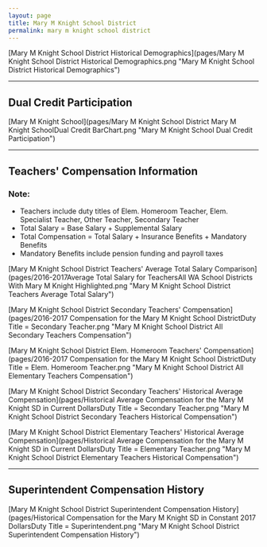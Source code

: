 ```yaml
---
layout: page
title: Mary M Knight School District
permalink: mary m knight school district
---
```



[Mary M Knight School District Historical Demographics](pages/Mary M Knight School District Historical Demographics.png "Mary M Knight School District Historical Demographics")

___

## Dual Credit Participation

[Mary M Knight School](pages/Mary M Knight School District Mary M Knight SchoolDual Credit BarChart.png "Mary M Knight School Dual Credit Participation")


___

## Teachers' Compensation Information
### Note:
- Teachers include duty titles of Elem. Homeroom Teacher, Elem. Specialist Teacher, Other Teacher, Secondary Teacher
- Total Salary = Base Salary + Supplemental Salary
- Total Compensation = Total Salary + Insurance Benefits + Mandatory Benefits
- Mandatory Benefits include pension funding and payroll taxes

[Mary M Knight School District Teachers' Average Total Salary Comparison](pages/2016-2017Average Total Salary for TeachersAll WA School Districts With Mary M Knight Highlighted.png "Mary M Knight School District Teachers Average Total Salary")

[Mary M Knight School District Secondary Teachers' Compensation](pages/2016-2017 Compensation for the Mary M Knight School DistrictDuty Title = Secondary Teacher.png "Mary M Knight School District All Secondary Teachers Compensation")

[Mary M Knight School District Elem. Homeroom Teachers' Compensation](pages/2016-2017 Compensation for the Mary M Knight School DistrictDuty Title = Elem. Homeroom Teacher.png "Mary M Knight School District All Elementary Teachers Compensation")

[Mary M Knight School District Secondary Teachers' Historical Average Compensation](pages/Historical Average Compensation for the Mary M Knight SD in Current DollarsDuty Title = Secondary Teacher.png "Mary M Knight School District Secondary Teachers Historical Compensation")

[Mary M Knight School District Elementary Teachers' Historical Average Compensation](pages/Historical Average Compensation for the Mary M Knight SD in Current DollarsDuty Title = Elementary Teacher.png "Mary M Knight School District Elementary Teachers Historical Compensation")


___

## Superintendent Compensation History

[Mary M Knight School District Superintendent Compensation History](pages/Historical Compensation for the Mary M Knight SD in Constant 2017 DollarsDuty Title = Superintendent.png "Mary M Knight School District Superintendent Compensation History")

